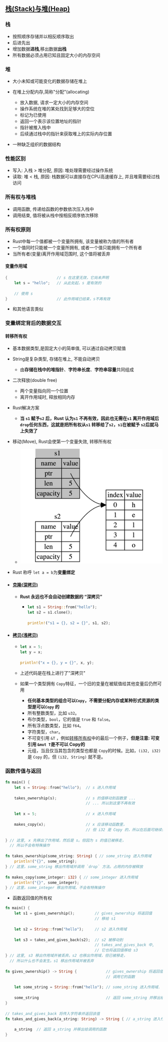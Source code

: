 ## [栈(Stack)与堆(Heap)](https://course.rs/basic/ownership/ownership.html#%E6%A0%88stack%E4%B8%8E%E5%A0%86heap)

### 栈

* 按照顺序存储并以相反顺序取出
* 后进先出
* 增加数据**进栈**,移出数据**出栈**
* 所有数据必须占用已知且固定大小的内存空间

### 堆

* 大小未知或可能变化的数据存储在堆上
* 在堆上分配内存,简称"分配"(allocating)

  * 放入数据, 请求一定大小的内存空间
  * 操作系统在堆的某处找到足够大的空位
  * 标记为已使用
  * 返回一个表示该位置地址的指针
  * 指针被推入栈中
  * 后续通过栈中的指针来获取堆上的实际内存位置
* 一种缺乏组织的数据结构

### 性能区别

* 写入: 入栈 > 堆分配, 原因: 堆处理需要经过操作系统
* 读取: 堆 < 栈, 原因: 栈数据可以直接存在CPU高速缓存上, 并且堆需要经过栈访问

### 所有权与堆栈

* 调用函数, 传递给函数的参数依次压入栈中
* 调用结束, 值将被从栈中按相反顺序依次移除

### 所有权原则

* Rust中每一个值都被一个变量所拥有, 该变量被称为值的所有者
* 一个值同时只能被一个变量所拥有, 或者一个值只能拥有一个所有者
* 当所有者(变量)离开作用域范围时, 这个值将被丢弃

#### 变量作用域

```rust
{                      // s 在这里无效，它尚未声明
    let s = "hello";   // 从此处起，s 是有效的

    // 使用 s
}                      // 此作用域已结束，s不再有效
```

* 和其他语言类似

### 变量绑定背后的数据交互

#### 转移所有权

* 基本数据类型,是固定大小的简单值, 可以通过自动拷贝赋值
* String是复杂类型, 存储在堆上, 不能自动拷贝

  * 由**存储在栈中的堆指针**、**字符串长度**、**字符串容量**共同组成
* 二次释放(double free)

  * 两个变量指向同一个位置
  * 离开作用域时, 释放相同内存
* Rust解决方案

  * **当 ​**​**`s1`**​**​ 赋予 ​**​**`s2`**​**​ 后，Rust 认为 ​**​**`s1`**​**​ 不再有效，因此也无需在 ​**​**`s1`**​**​ 离开作用域后 ​**​**`drop`**​**​ 任何东西，这就是把所有权从 ​**​**`s1`**​**​ 转移给了 ​**​**`s2`**​**，**​**`s1`**​**​ 在被赋予 ​**​**`s2`**​**​ 后就马上失效了**
* 移动(Move), Rust会使第一个变量失效, 转移所有权

  * ​![image](assets/image-20221120192244-xnds0pv.png)
* Rust 称呼 `let a = b`​ 为**变量绑定**

* #### [克隆(深拷贝)](https://course.rs/basic/ownership/ownership.html#%E5%85%8B%E9%9A%86%E6%B7%B1%E6%8B%B7%E8%B4%9D)

  * **Rust 永远也不会自动创建数据的 “深拷贝”**

    * ```rust
      let s1 = String::from("hello");
      let s2 = s1.clone();

      println!("s1 = {}, s2 = {}", s1, s2);
      ```
* #### [拷贝(浅拷贝)](https://course.rs/basic/ownership/ownership.html#%E6%8B%B7%E8%B4%9D%E6%B5%85%E6%8B%B7%E8%B4%9D)

  * ```rust
    let x = 5;
    let y = x;

    println!("x = {}, y = {}", x, y);
    ```
  * 上述代码是在栈上进行了"深拷贝"
  * 如果一个类型拥有 `Copy`​ 特征，一个旧的变量在被赋值给其他变量后仍然可用

    * **任何基本类型的组合可以 ​**​**`Copy`**​**​ ，不需要分配内存或某种形式资源的类型是可以 ​**​**`Copy`**​**​ 的**
    * 所有整数类型，比如 `u32`​。
    * 布尔类型，`bool`​，它的值是 `true`​ 和 `false`​。
    * 所有浮点数类型，比如 `f64`​。
    * 字符类型，`char`​。
    * 不可变引用 `&T`​ ，例如[转移所有权](https://course.rs/basic/ownership/ownership.html#%E8%BD%AC%E7%A7%BB%E6%89%80%E6%9C%89%E6%9D%83)中的最后一个例子，**但是注意: 可变引用 ​**​**`&mut T`**​**​ 是不可以 Copy的**
    * 元组，当且仅当其包含的类型也都是 `Copy`​ 的时候。比如，`(i32, i32)`​ 是 `Copy`​ 的，但 `(i32, String)`​ 就不是。

### 函数传值与返回

```rust
fn main() {
    let s = String::from("hello");  // s 进入作用域

    takes_ownership(s);             // s 的值移动到函数里 ...
                                    // ... 所以到这里不再有效

    let x = 5;                      // x 进入作用域

    makes_copy(x);                  // x 应该移动函数里，
                                    // 但 i32 是 Copy 的，所以在后面可继续使用 x

} // 这里, x 先移出了作用域，然后是 s。但因为 s 的值已被移走，
  // 所以不会有特殊操作

fn takes_ownership(some_string: String) { // some_string 进入作用域
    println!("{}", some_string);
} // 这里，some_string 移出作用域并调用 `drop` 方法。占用的内存被释放

fn makes_copy(some_integer: i32) { // some_integer 进入作用域
    println!("{}", some_integer);
} // 这里，some_integer 移出作用域。不会有特殊操作
```

* 函数返回值的所有权

```rust
fn main() {
    let s1 = gives_ownership();         // gives_ownership 将返回值
                                        // 移给 s1

    let s2 = String::from("hello");     // s2 进入作用域

    let s3 = takes_and_gives_back(s2);  // s2 被移动到
                                        // takes_and_gives_back 中,
                                        // 它也将返回值移给 s3
} // 这里, s3 移出作用域并被丢弃。s2 也移出作用域，但已被移走，
  // 所以什么也不会发生。s1 移出作用域并被丢弃

fn gives_ownership() -> String {             // gives_ownership 将返回值移动给
                                             // 调用它的函数

    let some_string = String::from("hello"); // some_string 进入作用域.

    some_string                              // 返回 some_string 并移出给调用的函数
}

// takes_and_gives_back 将传入字符串并返回该值
fn takes_and_gives_back(a_string: String) -> String { // a_string 进入作用域

    a_string  // 返回 a_string 并移出给调用的函数
}
```

‍
